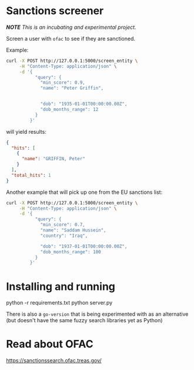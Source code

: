 # Sanctions screener

*__NOTE__ This is an incubating and experimental project.*

Screen a user with `ofac` to see if they are sanctioned. 


Example: 

```sh
curl -X POST http://127.0.0.1:5000/screen_entity \
     -H "Content-Type: application/json" \
     -d '{
           "query": {
             "min_score": 0.9,
             "name": "Peter Griffin",


             "dob": "1935-01-01T00:00:00.00Z",
             "dob_months_range": 12
           }
         }'
```

will yield results: 

```json
{
  "hits": [
    {
      "name": "GRIFFIN, Peter"
    }
  ],
  "total_hits": 1
}
```

Another example that will pick up one from the EU sanctions list:
```sh
curl -X POST http://127.0.0.1:5000/screen_entity \
     -H "Content-Type: application/json" \
     -d '{
           "query": {
             "min_score": 0.7,
             "name": "Saddam Hussein",
             "country": "Iraq",

             "dob": "1937-01-01T00:00:00.00Z",
             "dob_months_range": 100
           }
         }'
```         

# Installing and running

python -r requirements.txt
python server.py

There is also a `go-version` that is being experimented with as an alternative (but doesn't have the same fuzzy search libraries yet as Python)

# Read about OFAC

https://sanctionssearch.ofac.treas.gov/
